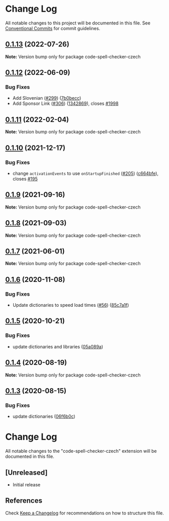 # Change Log

All notable changes to this project will be documented in this file.
See [Conventional Commits](https://conventionalcommits.org) for commit guidelines.

## [0.1.13](https://github.com/streetsidesoftware/vscode-cspell-dict-extensions/compare/code-spell-checker-czech@0.1.12...code-spell-checker-czech@0.1.13) (2022-07-26)

**Note:** Version bump only for package code-spell-checker-czech





## [0.1.12](https://github.com/streetsidesoftware/vscode-cspell-dict-extensions/compare/code-spell-checker-czech@0.1.11...code-spell-checker-czech@0.1.12) (2022-06-09)


### Bug Fixes

* Add Slovenian ([#299](https://github.com/streetsidesoftware/vscode-cspell-dict-extensions/issues/299)) ([7b0becc](https://github.com/streetsidesoftware/vscode-cspell-dict-extensions/commit/7b0becc910e11e674ad32be812aa5e138b005219))
* Add Sponsor Link ([#306](https://github.com/streetsidesoftware/vscode-cspell-dict-extensions/issues/306)) ([1342869](https://github.com/streetsidesoftware/vscode-cspell-dict-extensions/commit/13428699ee20f6b6a597dd2638d5633f2a53c9cf)), closes [#1998](https://github.com/streetsidesoftware/vscode-cspell-dict-extensions/issues/1998)





## [0.1.11](https://github.com/streetsidesoftware/vscode-cspell-dict-extensions/compare/code-spell-checker-czech@0.1.10...code-spell-checker-czech@0.1.11) (2022-02-04)

**Note:** Version bump only for package code-spell-checker-czech





## [0.1.10](https://github.com/streetsidesoftware/vscode-cspell-dict-extensions/compare/code-spell-checker-czech@0.1.9...code-spell-checker-czech@0.1.10) (2021-12-17)


### Bug Fixes

* change `activationEvents` to use `onStartupFinished` ([#205](https://github.com/streetsidesoftware/vscode-cspell-dict-extensions/issues/205)) ([c664bfe](https://github.com/streetsidesoftware/vscode-cspell-dict-extensions/commit/c664bfe88497c9eaf82aa5549734d99db9194001)), closes [#195](https://github.com/streetsidesoftware/vscode-cspell-dict-extensions/issues/195)





## [0.1.9](https://github.com/streetsidesoftware/vscode-cspell-dict-extensions/compare/code-spell-checker-czech@0.1.8...code-spell-checker-czech@0.1.9) (2021-09-16)

**Note:** Version bump only for package code-spell-checker-czech





## [0.1.8](https://github.com/streetsidesoftware/vscode-cspell-dict-extensions/compare/code-spell-checker-czech@0.1.7...code-spell-checker-czech@0.1.8) (2021-09-03)

**Note:** Version bump only for package code-spell-checker-czech





## [0.1.7](https://github.com/streetsidesoftware/vscode-cspell-dict-extensions/compare/code-spell-checker-czech@0.1.6...code-spell-checker-czech@0.1.7) (2021-06-01)

**Note:** Version bump only for package code-spell-checker-czech





## [0.1.6](https://github.com/streetsidesoftware/vscode-cspell-dict-extensions/compare/code-spell-checker-czech@0.1.5...code-spell-checker-czech@0.1.6) (2020-11-08)


### Bug Fixes

* Update dictionaries to speed load times ([#56](https://github.com/streetsidesoftware/vscode-cspell-dict-extensions/issues/56)) ([85c7a1f](https://github.com/streetsidesoftware/vscode-cspell-dict-extensions/commit/85c7a1f3363945594f6d86dbb7dae7f4c95a76e7))





## [0.1.5](https://github.com/streetsidesoftware/vscode-cspell-dict-extensions/compare/code-spell-checker-czech@0.1.4...code-spell-checker-czech@0.1.5) (2020-10-21)


### Bug Fixes

* update dictionaries and libraries ([05a089a](https://github.com/streetsidesoftware/vscode-cspell-dict-extensions/commit/05a089add3e0e3606ac1604df1539adfb272461f))





## [0.1.4](https://github.com/streetsidesoftware/vscode-cspell-dict-extensions/compare/code-spell-checker-czech@0.1.3...code-spell-checker-czech@0.1.4) (2020-08-19)

**Note:** Version bump only for package code-spell-checker-czech





## [0.1.3](https://github.com/streetsidesoftware/vscode-cspell-dict-extensions/compare/code-spell-checker-czech@0.1.2...code-spell-checker-czech@0.1.3) (2020-08-15)


### Bug Fixes

* update dictionaries ([06f6b0c](https://github.com/streetsidesoftware/vscode-cspell-dict-extensions/commit/06f6b0cd9c011d55de841aa75591422a18d8a8f6))





# Change Log
All notable changes to the "code-spell-checker-czech" extension will be documented in this file.

## [Unreleased]
- Initial release

## References
Check [Keep a Changelog](http://keepachangelog.com/) for recommendations on how to structure this file.
